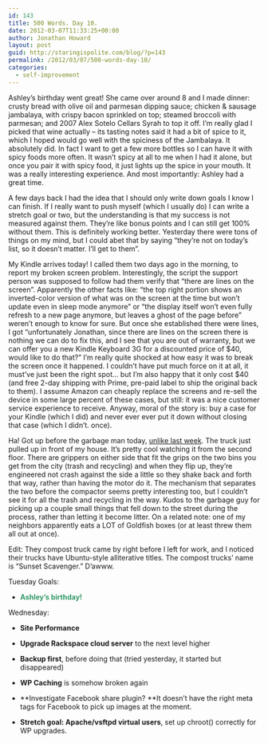 ```yaml
---
id: 143
title: 500 Words. Day 10.
date: 2012-03-07T11:33:25+00:00
author: Jonathan Howard
layout: post
guid: http://staringispolite.com/blog/?p=143
permalink: /2012/03/07/500-words-day-10/
categories:
  - self-improvement
---
```

Ashley’s birthday went great! She came over around 8 and I made dinner: crusty bread with olive oil and parmesan dipping sauce; chicken & sausage jambalaya, with crispy bacon sprinkled on top; steamed broccoli with parmesan; and 2007 Alex Sotelo Cellars Syrah to top it off. I’m really glad I picked that wine actually – its tasting notes said it had a bit of spice to it, which I hoped would go well with the spiciness of the Jambalaya. It absolutely did. In fact I want to get a few more bottles so I can have it with spicy foods more often. It wasn’t spicy at all to me when I had it alone, but once you pair it with spicy food, it just lights up the spice in your mouth. It was a really interesting experience. And most importantly: Ashley had a great time.

A few days back I had the idea that I should only write down goals I know I can finish. If I really want to push myself (which I usually do) I can write a stretch goal or two, but the understanding is that my success is not measured against them. They’re like bonus points and I can still get 100% without them. This is definitely working better. Yesterday there were tons of things on my mind, but I could abet that by saying “they’re not on today’s list, so it doesn’t matter. I’ll get to them”.

My Kindle arrives today! I called them two days ago in the morning, to report my broken screen problem. Interestingly, the script the support person was supposed to follow had them verify that “there are lines on the screen”. Apparently the other facts like: “the top right portion shows an inverted-color version of what was on the screen at the time but won’t update even in sleep mode anymore” or “the display itself won’t even fully refresh to a new page anymore, but leaves a ghost of the page before” weren’t enough to know for sure. But once she established there were lines, I got “unfortunately Jonathan, since there are lines on the screen there is nothing we can do to fix this, and I see that you are out of warranty, but we can offer you a new Kindle Keyboard 3G for a discounted price of $40, would like to do that?” I’m really quite shocked at how easy it was to break the screen once it happened. I couldn’t have put much force on it at all, it must’ve just been the right spot… but I’m also happy that it only cost $40 (and free 2-day shipping with Prime, pre-paid label to ship the original back to them). I assume Amazon can cheaply replace the screens and re-sell the device in some large percent of these cases, but still: it was a nice customer service experience to receive. Anyway, moral of the story is: buy a case for your Kindle (which I did) and never ever ever put it down without closing that case (which I didn’t. once).

Ha! Got up before the garbage man today, <a title="500 Words. Day 3." href="http://staringispolite.com/blog/2012/02/29/500-words-day-3/" target="_blank">unlike last week</a>. The truck just pulled up in front of my house. It’s pretty cool watching it from the second floor. There are grippers on either side that fit the grips on the two bins you get from the city (trash and recycling) and when they flip up, they’re engineered not crash against the side a little so they shake back and forth that way, rather than having the motor do it. The mechanism that separates the two before the compactor seems pretty interesting too, but I couldn’t see it for all the trash and recycling in the way. Kudos to the garbage guy for picking up a couple small things that fell down to the street during the process, rather than letting it become litter. On a related note: one of my neighbors apparently eats a LOT of Goldfish boxes (or at least threw them all out at once).

Edit: They compost truck came by right before I left for work, and I noticed their trucks have Ubuntu-style alliterative titles. The compost trucks&#8217; name is &#8220;Sunset Scavenger.&#8221; D&#8217;awww.

Tuesday Goals:

  * <span style="color: #339966;"><strong>Ashley’s birthday!</strong></span>

Wednesday:

  * **Site Performance**
  * **Upgrade Rackspace cloud server** to the next level higher
  * **Backup first**, before doing that (tried yesterday, it started but disappeared)
  * **WP Caching** is somehow broken again

  * **Investigate Facebook share plugin? **It doesn’t have the right meta tags for Facebook to pick up images at the moment.
  * **Stretch goal: Apache/vsftpd virtual users**, set up chroot() correctly for WP upgrades.